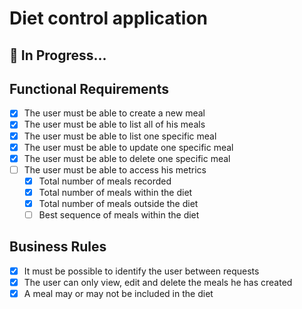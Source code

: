 # Diet control application
## 🚧 In Progress...

## Functional Requirements

- [x] The user must be able to create a new meal
- [x] The user must be able to list all of his meals
- [x] The user must be able to list one specific meal
- [x] The user must be able to update one specific meal
- [x] The user must be able to delete one specific meal
- [ ] The user must be able to access his metrics
  - [x] Total number of meals recorded
  - [x] Total number of meals within the diet
  - [x] Total number of meals outside the diet
  - [ ] Best sequence of meals within the diet

## Business Rules
- [x] It must be possible to identify the user between requests
- [x] The user can only view, edit and delete the meals he has created
- [x] A meal may or may not be included in the diet